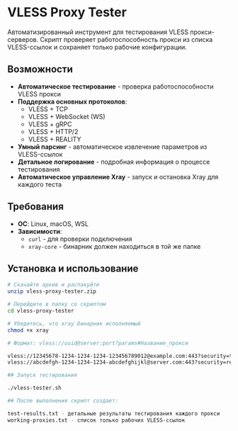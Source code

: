 # VLESS Proxy Tester
Автоматизированный инструмент для тестирования VLESS прокси-серверов. Скрипт проверяет работоспособность прокси из списка VLESS-ссылок и сохраняет только рабочие конфигурации.

## Возможности

- **Автоматическое тестирование** - проверка работоспособности VLESS прокси
- **Поддержка основных протоколов**:
  - VLESS + TCP
  - VLESS + WebSocket (WS)
  - VLESS + gRPC
  - VLESS + HTTP/2
  - VLESS + REALITY
- **Умный парсинг** - автоматическое извлечение параметров из VLESS-ссылок
- **Детальное логирование** - подробная информация о процессе тестирования
- **Автоматическое управление Xray** - запуск и остановка Xray для каждого теста

## Требования

- **ОС**: Linux, macOS, WSL
- **Зависимости**: 
  - `curl` - для проверки подключения
  - `xray-core` - бинарник должен находиться в той же папке

## Установка и использование

```bash
# Скачайте архив и распакуйте
unzip vless-proxy-tester.zip

# Перейдите в папку со скриптом
cd vless-proxy-tester

# Убедитесь, что xray бинарник исполняемый
chmod +x xray

# Формат: vless://uuid@server:port?params#Название_прокси

vless://12345678-1234-1234-1234-123456789012@example.com:443?security=tls&sni=example.com#Пример_прокси
vless://abcdefgh-1234-1234-1234-abcdefghijkl@server.com:443?security=reality&sni=google.com#REALITY_прокси

## Запуск тестирования

./vless-tester.sh

## После выполнения скрипт создает:

test-results.txt - детальные результаты тестирования каждого прокси
working-proxies.txt - список только рабочих VLESS-ссылок
